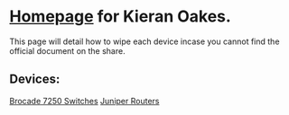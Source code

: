 # [Homepage](https://kioakes.github.io/) for Kieran Oakes.

This page will detail how to wipe each device incase you cannot find the official document on the share.

## Devices:
[Brocade 7250 Switches](./wiping-devices/ICX7250.md)
[Juniper Routers](./wiping-devices/srx550650.md)


